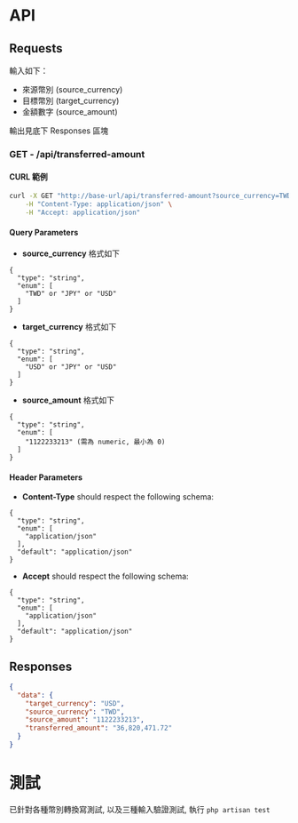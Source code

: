 # API

## Requests
輸入如下：
- 來源幣別 (source_currency)
- 目標幣別 (target_currency)
- 金額數字 (source_amount)

輸出見底下 Responses 區塊

### **GET** - /api/transferred-amount

#### CURL 範例

```sh
curl -X GET "http://base-url/api/transferred-amount?source_currency=TWD&target_currency=USD&source_amount=1122233213" \
    -H "Content-Type: application/json" \
    -H "Accept: application/json"
```

#### Query Parameters

- **source_currency** 格式如下

```
{
  "type": "string",
  "enum": [
    "TWD" or "JPY" or "USD"
  ]
}
```
- **target_currency** 格式如下

```
{
  "type": "string",
  "enum": [
    "USD" or "JPY" or "USD"
  ]
}
```
- **source_amount** 格式如下

```
{
  "type": "string",
  "enum": [
    "1122233213" (需為 numeric, 最小為 0)
  ]
}
```

#### Header Parameters

- **Content-Type** should respect the following schema:

```
{
  "type": "string",
  "enum": [
    "application/json"
  ],
  "default": "application/json"
}
```
- **Accept** should respect the following schema:

```
{
  "type": "string",
  "enum": [
    "application/json"
  ],
  "default": "application/json"
}
```

## Responses
```json
{
  "data": {
    "target_currency": "USD",
    "source_currency": "TWD",
    "source_amount": "1122233213",
    "transferred_amount": "36,820,471.72"
  }
}
```

# 測試
已針對各種幣別轉換寫測試, 以及三種輸入驗證測試, 執行 `php artisan test`
